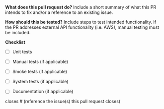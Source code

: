 **What does this pull request do?**
Include a short summary of what this PR intends to fix and/or a reference to an existing issue.


**How should this be tested?**
Include steps to test intended functionality. If the PR addresses external API functionality (i.e. AWS), manual testing must be included.


**Checklist**
- [ ] Unit tests
- [ ] Manual tests (if applicable)
- [ ] Smoke tests (if applicable)
- [ ] System tests (if applicable)
- [ ] Documentation (if applicable)


closes #
(reference the issue(s) this pull request closes)

